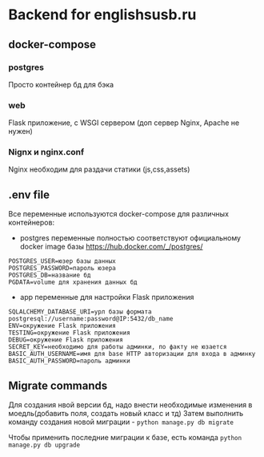 # Backend for englishsusb.ru

## docker-compose

### postgres
Просто контейнер бд для бэка

### web
Flask приложение, с WSGI сервером (доп сервер Nginx, Apache не нужен)

### Nignx и nginx.conf
Nginx необходим для раздачи статики (js,css,assets)

## .env file
Все переменные используются docker-compose для различных контейнеров:

- postgres переменные полностью соответствуют официальному docker image базы https://hub.docker.com/_/postgres/
```
POSTGRES_USER=юзер базы данных 
POSTGRES_PASSWORD=пароль юзера
POSTGRES_DB=название бд
PGDATA=volume для хранения данных бд
```

- app переменные для настройки Flask приложения
```
SQLALCHEMY_DATABASE_URI=урл базы формата postgresql://username:password@IP:5432/db_name
ENV=окружение Flask приложения
TESTING=окружение Flask приложения
DEBUG=окружение Flask приложения
SECRET_KEY=необходимо для работы админки, по факту не юзается
BASIC_AUTH_USERNAME=имя для base HTTP авторизации для входа в админку
BASIC_AUTH_PASSWORD=пароль админки
```

## Migrate commands

Для создания нвой версии бд, надо внести необходимые изменения в моедль(добавить поля, создать новый класс и тд)
Затем выполнить команду создания новой миграции - ``python manage.py db migrate``

Чтобы применить последние миграции к базе, есть команда ``python manage.py db upgrade``
